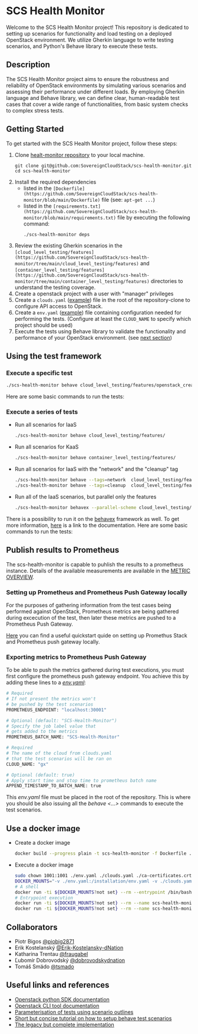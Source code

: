 # SCS Health Monitor

Welcome to the SCS Health Monitor project! This repository is dedicated to setting up scenarios for functionality and load testing on a deployed OpenStack environment. We utilize Gherkin language to write testing scenarios, and Python's Behave library to execute these tests.

## Description

The SCS Health Monitor project aims to ensure the robustness and reliability of OpenStack environments by simulating various scenarios and assessing their performance under different loads. By employing Gherkin language and Behave library, we can define clear, human-readable test cases that cover a wide range of functionalities, from basic system checks to complex stress tests.

## Getting Started

To get started with the SCS Health Monitor project, follow these steps:

1. Clone [healt-monitor repository](https://github.com/SovereignCloudStack/scs-health-monitor) to your local machine.
   ```
   git clone git@github.com:SovereignCloudStack/scs-health-monitor.git
   cd scs-health-monitor
   ```
2. Install the required dependencies
    * listed in the `[Dockerfile](https://github.com/SovereignCloudStack/scs-health-monitor/blob/main/Dockerfile)` file
      (see: `apt-get ...`)
    * listed in the `[requirements.txt](https://github.com/SovereignCloudStack/scs-health-monitor/blob/main/requirements.txt)` file by executing the following command:
      ```
      ./scs-health-monitor deps
      ```
3. Review the existing Gherkin scenarios in the `[cloud_level_testing/features](https://github.com/SovereignCloudStack/scs-health-monitor/tree/main/cloud_level_testing/features)` and `[container_level_testing/features](https://github.com/SovereignCloudStack/scs-health-monitor/tree/main/container_level_testing/features)` directories to understand the testing coverage.
4. Create a openstack project with a user with "manager" privileges
5. Create a `clouds.yaml` ([example](/assets/config-examples/clouds.yaml)) file in the root of the repository-clone to configure API access to OpenStack.
6. Create a `env.yaml` ([example](/assets/config-examples/env.yaml)) file containing configuration needed for performing the tests.
   (Configure at least the `CLOUD_NAME` to specify which project should be used)
7. Execute the tests using Behave library to validate the functionality and performance of your OpenStack environment.
   (see [next section](#using-the-test-framework))

## Using the test framework

### Execute a specific test

```bash
./scs-health-monitor behave cloud_level_testing/features/openstack_create_network.feature
```

Here are some basic commands to run the tests:

### Execute a series of tests

*  Run all scenarios for IaaS
   ```bash
   ./scs-health-monitor behave cloud_level_testing/features/
   ```
*  Run all scenarios for KaaS
   ```bash
   ./scs-health-monitor behave container_level_testing/features/
   ```
*  Run all scenarios for IaaS with the "network" and the "cleanup" tag
   ```bash
   ./scs-health-monitor behave --tags=network  cloud_level_testing/features/
   ./scs-health-monitor behave --tags=cleanup  cloud_level_testing/features/
   ```

* Run all of the IaaS scenarios, but parallel only the features
   ```bash
   ./scs-health-monitor behavex --parallel-scheme cloud_level_testing/features/
   ```

There is a possibility to run it on the [behavex](https://github.com/hrcorval/behavex) framework as well. To get more information, [here](https://pypi.org/project/behavex/) is a link to the documentation.
Here are some basic commands to run the tests:

## Publish results to Prometheus

The scs-health-monitor is capable to puhlish the results to a prometheus instance.
Details of the available measurements are available in the [METRIC OVERVIEW](docs/Metric_List.md).

### Setting up Prometheus and Prometheus Push Gateway locally

For the purposes of gathering information from the test cases being performed against OpenStack, Prometheus metrics are being gathered during excecution of the test, then later these metrics are pushed to a Prometheus Push Gateway.

[Here](./docs/ObservabilityStack/SetupObservabilityStack.md) you can find a useful quickstart quide on setting up Promethus Stack and Prometheus push gateway locally.

### Exporting metrics to Prometheus Push Gateway

To be able to push the metrics gathered during test executions, you must first configure the prometheus push gateway endpoint. You achieve this by adding these lines to a *[env.yaml](/assets/config-examples/env.yaml)*:

``` bash
# Required
# If not present the metrics won't
# be pushed by the test scenarios
PROMETHEUS_ENDPOINT: "localhost:30001"

# Optional (default: "SCS-Health-Monitor")
# Specify the job label value that
# gets added to the metrics
PROMETHEUS_BATCH_NAME: "SCS-Health-Monitor"

# Required
# The name of the cloud from clouds.yaml
# that the test scenarios will be ran on
CLOUD_NAME: "gx"

# Optional (default: true)
# Apply start time and stop time to prometheus batch name
APPEND_TIMESTAMP_TO_BATCH_NAME: true
```

This *env.yaml* file must be placed in the root of the repository. This is where you should be also issuing all the *behave <...>* commands to execute the test scenarios.

## Use a docker image

* Create a docker image
  ```bash
  docker build --progress plain -t scs-health-monitor -f Dockerfile .
  ```
* Execute a docker image
  ```bash
  sudo chown 1001:1001 ./env.yaml ./clouds.yaml ./ca-certificates.crt
  DOCKER_MOUNTS="-v ./env.yaml:/installation/env.yaml -v ./clouds.yaml:/installation/clouds.yaml -v ./ca-certificates.crt:/installation/ca-certificates.crt"
  # A shell
  docker run -ti ${DOCKER_MOUNTS?not set} --rm --entrypoint /bin/bash --name scs-health-monitor scs-health-monitor
  # Entrypoint execution
  docker run -ti ${DOCKER_MOUNTS?not set} --rm --name scs-health-monitor scs-health-monitor behave <ARGUMENTS>
  docker run -ti ${DOCKER_MOUNTS?not set} --rm --name scs-health-monitor scs-health-monitor behave cloud_level_testing/features/openstack_create_network.feature
  ```

## Collaborators

- Piotr Bigos [@piobig2871](https://github.com/piobig2871)
- Erik Kostelanský [@Erik-Kostelansky-dNation](https://github.com/Erik-Kostelansky-dNation)
- Katharina Trentau [@fraugabel](https://github.com/fraugabel)
- Ľubomír Dobrovodský [@dobrovodskydnation](https://github.com/dobrovodskydnation)
- Tomáš Smädo [@tsmado](https://github.com/tsmado)

## Useful links and references

* [Openstack python SDK documentation](https://docs.openstack.org/openstacksdk/latest/user/)
* [Openstack CLI tool documentation](https://docs.openstack.org/python-openstackclient/latest/)
* [Parameterisation of tests using scenario outlines](https://jenisys.github.io/behave.example/tutorials/tutorial04.html)
* [Short but concise tutorial on how to setup behave test scenarios](https://behave.readthedocs.io/en/stable/tutorial.html)
* [The legacy but complete implementation](https://github.com/SovereignCloudStack/openstack-health-monitor)
